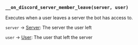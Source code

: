 ### `__on_discord_server_member_leave(server, user)`

Executes when a user leaves a server the bot has access to.

`server` -> [Server](/values/server.md): The server the user left

`user` -> [User](/values/user.md): The user that left the server